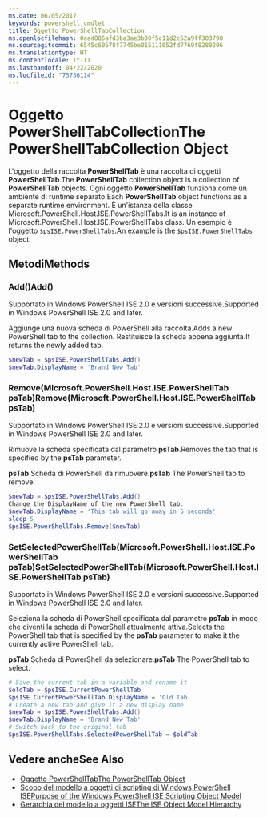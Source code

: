 ```yaml
---
ms.date: 06/05/2017
keywords: powershell,cmdlet
title: Oggetto PowerShellTabCollection
ms.openlocfilehash: 0aad885afd3ba3ae3b00f5c11d2c62a9ff303798
ms.sourcegitcommit: 6545c60578f7745be015111052fd7769f8289296
ms.translationtype: HT
ms.contentlocale: it-IT
ms.lasthandoff: 04/22/2020
ms.locfileid: "75736114"
---
```

# <a name="the-powershelltabcollection-object"></a><span data-ttu-id="2f6aa-103">Oggetto PowerShellTabCollection</span><span class="sxs-lookup"><span data-stu-id="2f6aa-103">The PowerShellTabCollection Object</span></span>

<span data-ttu-id="2f6aa-104">L'oggetto della raccolta **PowerShellTab** è una raccolta di oggetti **PowerShellTab**.</span><span class="sxs-lookup"><span data-stu-id="2f6aa-104">The **PowerShellTab** collection object is a collection of **PowerShellTab** objects.</span></span> <span data-ttu-id="2f6aa-105">Ogni oggetto **PowerShellTab** funziona come un ambiente di runtime separato.</span><span class="sxs-lookup"><span data-stu-id="2f6aa-105">Each **PowerShellTab** object functions as a separate runtime environment.</span></span> <span data-ttu-id="2f6aa-106">È un'istanza della classe Microsoft.PowerShell.Host.ISE.PowerShellTabs.</span><span class="sxs-lookup"><span data-stu-id="2f6aa-106">It is an instance of Microsoft.PowerShell.Host.ISE.PowerShellTabs class.</span></span> <span data-ttu-id="2f6aa-107">Un esempio è l'oggetto `$psISE.PowerShellTabs`.</span><span class="sxs-lookup"><span data-stu-id="2f6aa-107">An example is the `$psISE.PowerShellTabs` object.</span></span>

## <a name="methods"></a><span data-ttu-id="2f6aa-108">Metodi</span><span class="sxs-lookup"><span data-stu-id="2f6aa-108">Methods</span></span>

### <a name="add"></a><span data-ttu-id="2f6aa-109">Add\(\)</span><span class="sxs-lookup"><span data-stu-id="2f6aa-109">Add\(\)</span></span>

<span data-ttu-id="2f6aa-110">Supportato in Windows PowerShell ISE 2.0 e versioni successive.</span><span class="sxs-lookup"><span data-stu-id="2f6aa-110">Supported in Windows PowerShell ISE 2.0 and later.</span></span>

<span data-ttu-id="2f6aa-111">Aggiunge una nuova scheda di PowerShell alla raccolta.</span><span class="sxs-lookup"><span data-stu-id="2f6aa-111">Adds a new PowerShell tab to the collection.</span></span> <span data-ttu-id="2f6aa-112">Restituisce la scheda appena aggiunta.</span><span class="sxs-lookup"><span data-stu-id="2f6aa-112">It returns the newly added tab.</span></span>

```powershell
$newTab = $psISE.PowerShellTabs.Add()
$newTab.DisplayName = 'Brand New Tab'
```

### <a name="removemicrosoftpowershellhostisepowershelltab-pstab"></a><span data-ttu-id="2f6aa-113">Remove\(Microsoft.PowerShell.Host.ISE.PowerShellTab psTab\)</span><span class="sxs-lookup"><span data-stu-id="2f6aa-113">Remove\(Microsoft.PowerShell.Host.ISE.PowerShellTab psTab\)</span></span>

<span data-ttu-id="2f6aa-114">Supportato in Windows PowerShell ISE 2.0 e versioni successive.</span><span class="sxs-lookup"><span data-stu-id="2f6aa-114">Supported in Windows PowerShell ISE 2.0 and later.</span></span>

<span data-ttu-id="2f6aa-115">Rimuove la scheda specificata dal parametro **psTab**.</span><span class="sxs-lookup"><span data-stu-id="2f6aa-115">Removes the tab that is specified by the **psTab** parameter.</span></span>

<span data-ttu-id="2f6aa-116">**psTab** Scheda di PowerShell da rimuovere.</span><span class="sxs-lookup"><span data-stu-id="2f6aa-116">**psTab** The PowerShell tab to remove.</span></span>

```powershell
$newTab = $psISE.PowerShellTabs.Add()
Change the DisplayName of the new PowerShell tab.
$newTab.DisplayName = 'This tab will go away in 5 seconds'
sleep 5
$psISE.PowerShellTabs.Remove($newTab)
```

### <a name="setselectedpowershelltabmicrosoftpowershellhostisepowershelltab-pstab"></a><span data-ttu-id="2f6aa-117">SetSelectedPowerShellTab\(Microsoft.PowerShell.Host.ISE.PowerShellTab psTab\)</span><span class="sxs-lookup"><span data-stu-id="2f6aa-117">SetSelectedPowerShellTab\(Microsoft.PowerShell.Host.ISE.PowerShellTab psTab\)</span></span>

<span data-ttu-id="2f6aa-118">Supportato in Windows PowerShell ISE 2.0 e versioni successive.</span><span class="sxs-lookup"><span data-stu-id="2f6aa-118">Supported in Windows PowerShell ISE 2.0 and later.</span></span>

<span data-ttu-id="2f6aa-119">Seleziona la scheda di PowerShell specificata dal parametro **psTab** in modo che diventi la scheda di PowerShell attualmente attiva.</span><span class="sxs-lookup"><span data-stu-id="2f6aa-119">Selects the PowerShell tab that is specified by the **psTab** parameter to make it the currently active PowerShell tab.</span></span>

<span data-ttu-id="2f6aa-120">**psTab** Scheda di PowerShell da selezionare.</span><span class="sxs-lookup"><span data-stu-id="2f6aa-120">**psTab** The PowerShell tab to select.</span></span>

```powershell
# Save the current tab in a variable and rename it
$oldTab = $psISE.CurrentPowerShellTab
$psISE.CurrentPowerShellTab.DisplayName = 'Old Tab'
# Create a new tab and give it a new display name
$newTab = $psISE.PowerShellTabs.Add()
$newTab.DisplayName = 'Brand New Tab'
# Switch back to the original tab
$psISE.PowerShellTabs.SelectedPowerShellTab = $oldTab
```

## <a name="see-also"></a><span data-ttu-id="2f6aa-121">Vedere anche</span><span class="sxs-lookup"><span data-stu-id="2f6aa-121">See Also</span></span>

- [<span data-ttu-id="2f6aa-122">Oggetto PowerShellTab</span><span class="sxs-lookup"><span data-stu-id="2f6aa-122">The PowerShellTab Object</span></span>](The-PowerShellTab-Object.md)
- [<span data-ttu-id="2f6aa-123">Scopo del modello a oggetti di scripting di Windows PowerShell ISE</span><span class="sxs-lookup"><span data-stu-id="2f6aa-123">Purpose of the Windows PowerShell ISE Scripting Object Model</span></span>](Purpose-of-the-Windows-PowerShell-ISE-Scripting-Object-Model.md)
- [<span data-ttu-id="2f6aa-124">Gerarchia del modello a oggetti ISE</span><span class="sxs-lookup"><span data-stu-id="2f6aa-124">The ISE Object Model Hierarchy</span></span>](The-ISE-Object-Model-Hierarchy.md)
